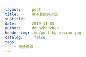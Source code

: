 ```yaml
---
layout:     post
title:      睡不着的碎碎念
subtitle:   
date:       2019-11-03
author:     dengzhenzhen
header-img: img/post-bg-vivian.jpg
catalog: 	 false
tags:
    - 随便说点
---
```


